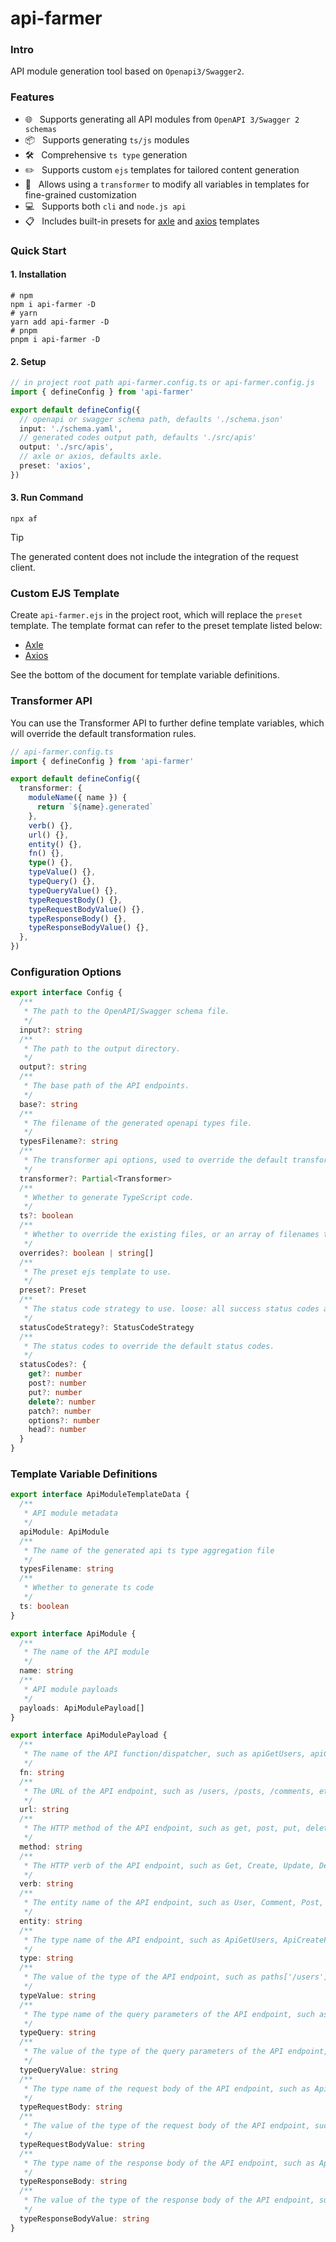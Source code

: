 # api-farmer

### Intro

API module generation tool based on `Openapi3/Swagger2`.

### Features

- 🌐 &nbsp; Supports generating all API modules from `OpenAPI 3/Swagger 2 schemas`
- 📦 &nbsp; Supports generating `ts/js` modules
- 🛠️ &nbsp; Comprehensive `ts type` generation
- ✏️ &nbsp; Supports custom `ejs` templates for tailored content generation
- 🔄 &nbsp; Allows using a `transformer` to modify all variables in templates for fine-grained customization
- 💻 &nbsp; Supports both `cli` and `node.js api`
- 📋 &nbsp; Includes built-in presets for [axle](https://github.com/varletjs/axle) and [axios](https://axios-http.com/docs/intro) templates

### Quick Start

#### 1. Installation

```shell
# npm
npm i api-farmer -D
# yarn
yarn add api-farmer -D
# pnpm
pnpm i api-farmer -D
```

#### 2. Setup

```ts
// in project root path api-farmer.config.ts or api-farmer.config.js
import { defineConfig } from 'api-farmer'

export default defineConfig({
  // openapi or swagger schema path, defaults './schema.json'
  input: './schema.yaml',
  // generated codes output path, defaults './src/apis'
  output: './src/apis',
  // axle or axios, defaults axle.
  preset: 'axios',
})
```

#### 3. Run Command

```shell
npx af
```

> [!TIP]
> The generated content does not include the integration of the request client.

### Custom EJS Template

Create `api-farmer.ejs` in the project root, which will replace the `preset` template.
The template format can refer to the preset template listed below:

- [Axle](templates/axle.ejs)
- [Axios](templates/axios.ejs)

See the bottom of the document for template variable definitions.

### Transformer API

You can use the Transformer API to further define template variables, which will override the default transformation rules.

```ts
// api-farmer.config.ts
import { defineConfig } from 'api-farmer'

export default defineConfig({
  transformer: {
    moduleName({ name }) {
      return `${name}.generated`
    },
    verb() {},
    url() {},
    entity() {},
    fn() {},
    type() {},
    typeValue() {},
    typeQuery() {},
    typeQueryValue() {},
    typeRequestBody() {},
    typeRequestBodyValue() {},
    typeResponseBody() {},
    typeResponseBodyValue() {},
  },
})
```

### Configuration Options

```ts
export interface Config {
  /**
   * The path to the OpenAPI/Swagger schema file.
   */
  input?: string
  /**
   * The path to the output directory.
   */
  output?: string
  /**
   * The base path of the API endpoints.
   */
  base?: string
  /**
   * The filename of the generated openapi types file.
   */
  typesFilename?: string
  /**
   * The transformer api options, used to override the default transformation rules.
   */
  transformer?: Partial<Transformer>
  /**
   * Whether to generate TypeScript code.
   */
  ts?: boolean
  /**
   * Whether to override the existing files, or an array of filenames to override.
   */
  overrides?: boolean | string[]
  /**
   * The preset ejs template to use.
   */
  preset?: Preset
  /**
   * The status code strategy to use. loose: all success status codes are 200, strict: use the openapi recommended success status codes.
   */
  statusCodeStrategy?: StatusCodeStrategy
  /**
   * The status codes to override the default status codes.
   */
  statusCodes?: {
    get?: number
    post?: number
    put?: number
    delete?: number
    patch?: number
    options?: number
    head?: number
  }
}
```

### Template Variable Definitions

```ts
export interface ApiModuleTemplateData {
  /**
   * API module metadata
   */
  apiModule: ApiModule
  /**
   * The name of the generated api ts type aggregation file
   */
  typesFilename: string
  /**
   * Whether to generate ts code
   */
  ts: boolean
}

export interface ApiModule {
  /**
   * The name of the API module
   */
  name: string
  /**
   * API module payloads
   */
  payloads: ApiModulePayload[]
}

export interface ApiModulePayload {
  /**
   * The name of the API function/dispatcher, such as apiGetUsers, apiCreatePost, apiUpdateComment, etc.
   */
  fn: string
  /**
   * The URL of the API endpoint, such as /users, /posts, /comments, etc.
   */
  url: string
  /**
   * The HTTP method of the API endpoint, such as get, post, put, delete, etc.
   */
  method: string
  /**
   * The HTTP verb of the API endpoint, such as Get, Create, Update, Delete, etc.
   */
  verb: string
  /**
   * The entity name of the API endpoint, such as User, Comment, Post, etc.
   */
  entity: string
  /**
   * The type name of the API endpoint, such as ApiGetUsers, ApiCreatePost, ApiUpdateComment, etc.
   */
  type: string
  /**
   * The value of the type of the API endpoint, such as paths['/users']['get'], paths['/posts']['post'], paths['/comments']['put'], etc.
   */
  typeValue: string
  /**
   * The type name of the query parameters of the API endpoint, such as ApiGetUsersQuery, ApiCreatePostQuery, ApiUpdateCommentQuery, etc.
   */
  typeQuery: string
  /**
   * The value of the type of the query parameters of the API endpoint, such as ApiGetUsersQuery['parameters']['query'], ApiCreatePostQuery['parameters']['query'], ApiUpdateCommentQuery['parameters']['query'], etc.
   */
  typeQueryValue: string
  /**
   * The type name of the request body of the API endpoint, such as ApiGetUsersRequestBody, ApiCreatePostRequestBody, ApiUpdateCommentRequestBody, etc.
   */
  typeRequestBody: string
  /**
   * The value of the type of the request body of the API endpoint, such as ApiGetUsersRequestBody['requestBody']['content']['application/json'], ApiCreatePostRequestBody['requestBody']['content']['application/json'], ApiUpdateCommentRequestBody['requestBody']['content']['application/json'], etc.
   */
  typeRequestBodyValue: string
  /**
   * The type name of the response body of the API endpoint, such as ApiGetUsersResponseBody, ApiCreatePostResponseBody, ApiUpdateCommentResponseBody, etc.
   */
  typeResponseBody: string
  /**
   * The value of the type of the response body of the API endpoint, such as ApiGetUsersResponseBody['responses']['200']['content']['application/json'], ApiCreatePostResponseBody['responses']['201']['content']['application/json'], ApiUpdateCommentResponseBody['responses']['200']['content']['application/json'], etc.
   */
  typeResponseBodyValue: string
}
```
